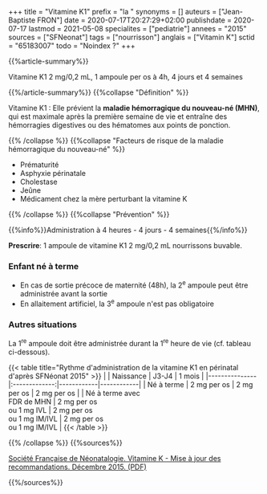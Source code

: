 +++
title = "Vitamine K1"
prefix = "la "
synonyms = []
auteurs = ["Jean-Baptiste FRON"]
date = 2020-07-17T20:27:29+02:00
publishdate = 2020-07-17
lastmod = 2021-05-08
specialites = ["pediatrie"]
annees = "2015"
sources = ["SFNeonat"]
tags = ["nourrisson"]
anglais = ["Vitamin K"]
sctid = "65183007"
todo = "Noindex ?"
+++

{{%article-summary%}}

Vitamine K1 2 mg/0,2 mL, 1 ampoule per os à 4h, 4 jours et 4 semaines

{{%/article-summary%}}
{{%collapse "Définition" %}}

Vitamine K1
: Elle prévient la **maladie hémorragique du nouveau-né (MHN)**, qui est maximale après la première semaine de vie et entraîne des hémorragies digestives ou des hématomes aux points de ponction.

{{% /collapse %}}
{{%collapse "Facteurs de risque de la maladie hémorragique du nouveau-né" %}}

- Prématurité
- Asphyxie périnatale
- Cholestase
- Jeûne
- Médicament chez la mère perturbant la vitamine K

{{% /collapse %}}
{{%collapse "Prévention" %}}

{{%info%}}Administration à 4 heures - 4 jours - 4 semaines{{%/info%}}

**Prescrire**: 1 ampoule de vitamine K1 2 mg/0,2 mL nourrissons buvable.

### Enfant né à terme

- En cas de sortie précoce de maternité (48h), la 2<sup>e</sup> ampoule peut être administrée avant la sortie
- En allaitement artificiel, la 3<sup>e</sup> ampoule n'est pas obligatoire

### Autres situations

La 1<sup>re</sup> ampoule doit être administrée durant la 1<sup>re</sup> heure de vie (cf. tableau ci-dessous).

{{< table title="Rythme d'administration de la vitamine K1 en périnatal d'après SFNéonat 2015" >}}
|               | Naissance     | J3-J4      | 1 mois     |
|---------------|:-------------:|------------|------------|
| Né à terme    | 2 mg per os    | 2 mg per os | 2 mg per os |
| Né à terme avec<br> FDR de MHN | 2 mg per os<br>ou 1 mg IVL | 2 mg per os<br>ou 1 mg IM/IVL | 2 mg per os<br>ou 1 mg IM/IVL |
{{< /table >}}

{{% /collapse %}}
{{%sources%}}

[Société Française de Néonatalogie. Vitamine K - Mise à jour des recommandations. Décembre 2015. (PDF)](https://afpa.org/content/uploads/2017/07/4_-7_sfn_recommandations_vitamine_k_maj_2015.pdf)

{{%/sources%}}

